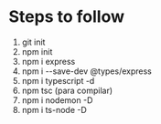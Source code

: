 # Steps to follow
 1. git init
 2. npm init
 3. npm i express
 4. npm i --save-dev @types/express
 5. npm i typescript -d
 6. npm tsc (para compilar)
 7. npm i nodemon -D 
 8. npm i ts-node -D
 